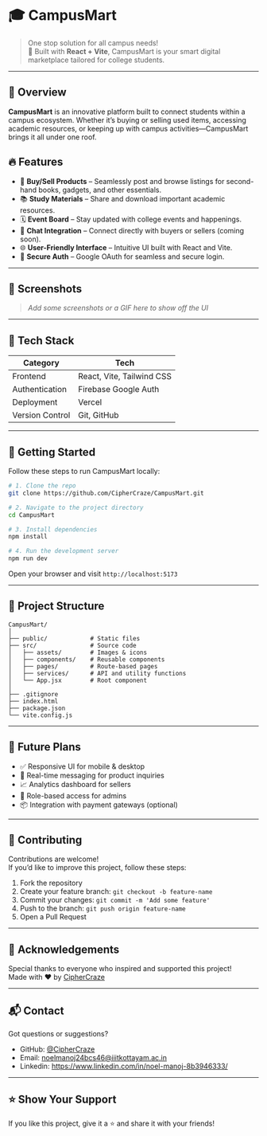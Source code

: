 # 🎓 CampusMart

> One stop solution for all campus needs!  
> 🚀 Built with **React + Vite**, CampusMart is your smart digital marketplace tailored for college students.

---

## 🌟 Overview

**CampusMart** is an innovative platform built to connect students within a campus ecosystem. Whether it’s buying or selling used items, accessing academic resources, or keeping up with campus activities—CampusMart brings it all under one roof.

## 🔥 Features

- 🛙️ **Buy/Sell Products** – Seamlessly post and browse listings for second-hand books, gadgets, and other essentials.
- 📚 **Study Materials** – Share and download important academic resources.
- 🗓️ **Event Board** – Stay updated with college events and happenings.
- 💬 **Chat Integration** – Connect directly with buyers or sellers (coming soon).
- 🌐 **User-Friendly Interface** – Intuitive UI built with React and Vite.
- 🔐 **Secure Auth** – Google OAuth for seamless and secure login.

---

## 📸 Screenshots

> *Add some screenshots or a GIF here to show off the UI*

---

## 🚠 Tech Stack

| Category       | Tech                     |
|----------------|--------------------------|
| Frontend       | React, Vite, Tailwind CSS|
| Authentication | Firebase Google Auth     |
| Deployment     | Vercel                   |
| Version Control| Git, GitHub              |

---

## 🚀 Getting Started

Follow these steps to run CampusMart locally:

```bash
# 1. Clone the repo
git clone https://github.com/CipherCraze/CampusMart.git

# 2. Navigate to the project directory
cd CampusMart

# 3. Install dependencies
npm install

# 4. Run the development server
npm run dev
```

Open your browser and visit `http://localhost:5173`

---

## 📁 Project Structure

```
CampusMart/
│
├── public/            # Static files
├── src/               # Source code
│   ├── assets/        # Images & icons
│   ├── components/    # Reusable components
│   ├── pages/         # Route-based pages
│   ├── services/      # API and utility functions
│   └── App.jsx        # Root component
│
├── .gitignore
├── index.html
├── package.json
└── vite.config.js
```

---

## 📌 Future Plans

- ✅ Responsive UI for mobile & desktop
- 🔄 Real-time messaging for product inquiries
- 📈 Analytics dashboard for sellers
- 🎯 Role-based access for admins
- 📦 Integration with payment gateways (optional)

---

## 🤝 Contributing

Contributions are welcome!  
If you’d like to improve this project, follow these steps:

1. Fork the repository
2. Create your feature branch: `git checkout -b feature-name`
3. Commit your changes: `git commit -m 'Add some feature'`
4. Push to the branch: `git push origin feature-name`
5. Open a Pull Request

---

## 🙌 Acknowledgements

Special thanks to everyone who inspired and supported this project!  
Made with ❤️ by [CipherCraze](https://github.com/CipherCraze)

---

## 📬 Contact

Got questions or suggestions?

- GitHub: [@CipherCraze](https://github.com/CipherCraze)
- Email: noelmanoj24bcs46@iiitkottayam.ac.in
- Linkedin: https://www.linkedin.com/in/noel-manoj-8b3946333/

---

## ⭐️ Show Your Support

If you like this project, give it a ⭐️ and share it with your friends!

